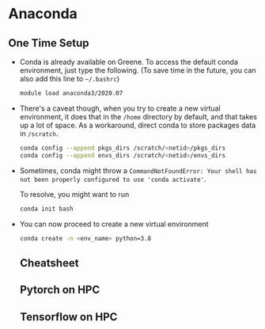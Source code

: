 # Anaconda 

## One Time Setup

- Conda is already available on Greene. To access the default conda environment, just type the following. (To save time in the future, you can also add this line to `~/.bashrc`)

  ```bash
  module load anaconda3/2020.07
  ```

- There's a caveat though, when you try to create a new virtual environment, it does that in the `/home` directory by default, and that takes up a lot of space. As a workaround, direct conda to store packages data in `/scratch`.

  ```bash
  conda config --append pkgs_dirs /scratch/<netid>/pkgs_dirs
  conda config --append envs_dirs /scratch/<netid>/envs_dirs
  ```

- Sometimes, conda might throw a `CommandNotFoundError: Your shell has not been properly configured to use 'conda activate'`. 

  To resolve, you might want to run

  ```bash
  conda init bash
  ```

- You can now proceed to create a new virtual environment
  ```bash
  conda create -n <env_name> python=3.8
  ```


  ## Cheatsheet


  ## Pytorch on HPC

  ## Tensorflow on HPC